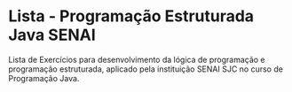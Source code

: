 # Lista - Programação Estruturada Java SENAI
Lista de Exercícios para desenvolvimento da lógica de programação e programação estruturada, aplicado pela instituição SENAI SJC no curso de Programação Java.
